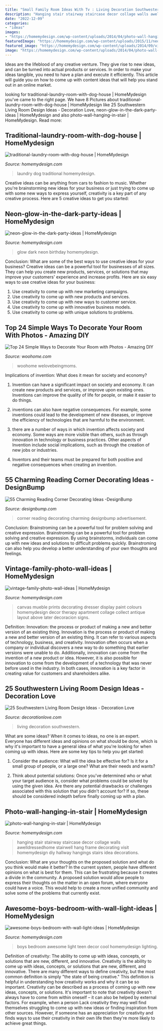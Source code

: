```yaml
---
title: "Small Family Room Ideas With Tv : Living Decoration Southwestern"
description: "Hanging stair stairway staircase decor collage walls awelldressedhome stairwell hang frame decorating visit homemydesign diy hallway hangings stairs idea decorations"
date: "2022-12-09"
categories:
- "ideas"
images:
- "https://homemydesign.com/wp-content/uploads/2014/04/photo-wall-hanging-in-stair.jpg"
featuredImage: "https://homemydesign.com/wp-content/uploads/2015/11/neon-glow-in-the-dark-party-ideas.jpg"
featured_image: "https://homemydesign.com/wp-content/uploads/2014/09/vintage-family-photo-wall-ideas.jpg"
image: "https://homemydesign.com/wp-content/uploads/2014/04/photo-wall-hanging-in-stair.jpg"
---
```



Ideas are the lifeblood of any creative venture. They give rise to new ideas, and can be turned into actual products or services. In order to make your ideas tangible, you need to have a plan and execute it efficiently. This article will guide you on how to come up with content ideas that will help you stand out in an online market.

	

		
looking for traditional-laundry-room-with-dog-house | HomeMydesign you've came to the right page. We have 8 Pictures about traditional-laundry-room-with-dog-house | HomeMydesign like 25 Southwestern Living Room Design Ideas - Decoration Love, neon-glow-in-the-dark-party-ideas | HomeMydesign and also photo-wall-hanging-in-stair | HomeMydesign. Read more:
		
    
## Traditional-laundry-room-with-dog-house | HomeMydesign

<img loading=lazy src="https://homemydesign.com/wp-content/uploads/2016/03/traditional-laundry-room-with-dog-house.jpg" onerror="this.onerror=null;this.src='https://tse1.mm.bing.net/th?id=OIP.PbxowmtQQSD_ljfFcvXGLAHaKS&amp;pid=15.1';" alt="traditional-laundry-room-with-dog-house | HomeMydesign">

_Source: homemydesign.com_

>laundry dog traditional homemydesign. 

	

Creative ideas can be anything from cars to fashion to music. Whether you're brainstorming new ideas for your business or just trying to come up with some new ways to express yourself, creativity is a key part of any creative process. Here are 5 creative ideas to get you started:

    
## Neon-glow-in-the-dark-party-ideas | HomeMydesign

<img loading=lazy src="https://homemydesign.com/wp-content/uploads/2015/11/neon-glow-in-the-dark-party-ideas.jpg" onerror="this.onerror=null;this.src='https://tse3.mm.bing.net/th?id=OIP.qBEUJTas9tEi29L8M3oPAQHaMa&amp;pid=15.1';" alt="neon-glow-in-the-dark-party-ideas | HomeMydesign">

_Source: homemydesign.com_

>glow dark neon birthday homemydesign. 

	

Conclusion: What are some of the best ways to use creative ideas for your business?
Creative ideas can be a powerful tool for businesses of all sizes. They can help you create new products, services, or solutions that may improve your customers' experience and increase profits. Here are six easy ways to use creative ideas for your business: 
1. Use creativity to come up with new marketing campaigns.
2. Use creativity to come up with new products and services.
3. Use creativity to come up with new ways to customer service.
4. Use creativity to come up with innovative business models.
5. Use creativity to come up with unique solutions to problems.

    
## Top 24 Simple Ways To Decorate Your Room With Photos - Amazing DIY

<img loading=lazy src="https://www.woohome.com/wp-content/uploads/2015/02/photo-decor-woohome-18.jpg" onerror="this.onerror=null;this.src='https://tse1.mm.bing.net/th?id=OIP.KQL7hglpElxrjUWjT-BFGAHaLG&amp;pid=15.1';" alt="Top 24 Simple Ways to Decorate Your Room with Photos - Amazing DIY">

_Source: woohome.com_

>woohome welovebeingmoms. 

	

Implications of invention: What does it mean for society and economy?
1. Invention can have a significant impact on society and economy. It can create new products and services, or improve upon existing ones. Inventions can improve the quality of life for people, or make it easier to do things.
2. inventions can also have negative consequences. For example, some inventions could lead to the development of new diseases, or improve the efficiency of technologies that are harmful to the environment.

3. there are a number of ways in which invention affects society and economy. Some ways are more visible than others, such as through innovation in technology or business practices. Other aspects of Invention include social implications, such as through the creation of new jobs or industries.

4. Inventors and their teams must be prepared for both positive and negative consequences when creating an invention.

    
## 55 Charming Reading Corner Decorating Ideas -DesignBump

<img loading=lazy src="https://designbump.com/wp-content/uploads/2015/11/reading-corner-nook15.jpg" onerror="this.onerror=null;this.src='https://tse1.mm.bing.net/th?id=OIP.jMiaANAbVp8b259YGktSxAHaLG&amp;pid=15.1';" alt="55 Charming Reading Corner Decorating Ideas -DesignBump">

_Source: designbump.com_

>corner reading decorating charming designbump advertisement. 

	

Conclusion: Brainstroming can be a powerful tool for problem solving and creative expression.
Brainstroming can be a powerful tool for problem solving and creative expression. By using brainstorms, individuals can come up with new ideas and solutions to difficult problems quickly. Brainstroming can also help you develop a better understanding of your own thoughts and feelings.

    
## Vintage-family-photo-wall-ideas | HomeMydesign

<img loading=lazy src="https://homemydesign.com/wp-content/uploads/2014/09/vintage-family-photo-wall-ideas.jpg" onerror="this.onerror=null;this.src='https://tse4.mm.bing.net/th?id=OIP.nKxM_zZkYeDTL3TlyhCWhgHaJ6&amp;pid=15.1';" alt="vintage-family-photo-wall-ideas | HomeMydesign">

_Source: homemydesign.com_

>canvas mueble prints decorating dresser display paint colours homemydesign decor therapy apartment collage collect antique layout above later decoracion signs. 

	

Definition: Innovation: the process or product of making a new and better version of an existing thing.
Innovation is the process or product of making a new and better version of an existing thing. It can refer to various aspects of technology, business, and creativity. Innovation often occurs when a company or individual discovers a new way to do something that earlier versions were unable to do. Additionally, innovation can come from the invention of a new product or idea. However, it is also possible for innovation to come from the development of a technology that was never before used in the industry. In both cases, innovation is a key factor in creating value for customers and shareholders alike.

    
## 25 Southwestern Living Room Design Ideas - Decoration Love

<img loading=lazy src="http://www.decorationlove.com/wp-content/uploads/2016/04/Southwestern-Living-Room-Design-Inspiration.jpg" onerror="this.onerror=null;this.src='https://tse4.mm.bing.net/th?id=OIP.fRcPORZluzOqJW0hcShp6gHaJ4&amp;pid=15.1';" alt="25 Southwestern Living Room Design Ideas - Decoration Love">

_Source: decorationlove.com_

>living decoration southwestern. 

	

What are some ideas?
When it comes to ideas, no one is an expert. Everyone has different ideas and opinions on what should be done, which is why it's important to have a general idea of what you're looking for when coming up with ideas. Here are some key tips to help you get started:
1. Consider the audience: What will the idea be effective for? Is it for a small group of people, or a large one? What are their needs and wants?

2. Think about potential solutions: Once you've determined who or what your target audience is, consider what problems could be solved by using the given idea. Are there any potential drawbacks or challenges associated with this solution that you didn't account for? If so, these should be considered indepth before finally coming up with a plan.


    
## Photo-wall-hanging-in-stair | HomeMydesign

<img loading=lazy src="https://homemydesign.com/wp-content/uploads/2014/04/photo-wall-hanging-in-stair.jpg" onerror="this.onerror=null;this.src='https://tse1.mm.bing.net/th?id=OIP.CtpVlHawtyy8em6rEBGwRgHaJ4&amp;pid=15.1';" alt="photo-wall-hanging-in-stair | HomeMydesign">

_Source: homemydesign.com_

>hanging stair stairway staircase decor collage walls awelldressedhome stairwell hang frame decorating visit homemydesign diy hallway hangings stairs idea decorations. 

	

Conclusion: What are your thoughts on the proposed solution and what do you think would make it better?
In the current system, people have different opinions on what is best for them. This can be frustrating because it creates a divide in the community. A proposed solution would allow people to express their thoughts on the matter in an open forum, where everyone could have a voice. This would help to create a more unified community and solve some of the problems that currently exist.

    
## Awesome-boys-bedroom-with-wall-light-ideas | HomeMydesign

<img loading=lazy src="https://homemydesign.com/wp-content/uploads/2020/01/awesome-boys-bedroom-with-wall-light-ideas.jpg" onerror="this.onerror=null;this.src='https://tse2.mm.bing.net/th?id=OIP.RMffWo3igqsgwZ_EKwy7aAHaJ4&amp;pid=15.1';" alt="awesome-boys-bedroom-with-wall-light-ideas | HomeMydesign">

_Source: homemydesign.com_

>boys bedroom awesome light teen decor cool homemydesign lighting. 

	

Definition of creativity: The ability to come up with ideas, concepts, or solutions that are new, different, and innovative.
Creativity is the ability to come up with ideas, concepts, or solutions that are new, different, and innovative. There are many different ways to define creativity, but the most common definition is simply "the state of being creative." This definition is helpful in understanding how creativity works and why it can be so important.
Creativity can be described as a process of coming up with new ideas, concepts, or solutions. It's important to note that creativity doesn't always have to come from within oneself – it can also be helped by external factors. For example, when a person Lack creativity they may well find themselves struggling to come up with new ideas or finding inspiration from other sources. However, if someone has an appreciation for creativity and finds ways to use their creativity in their own life then they're more likely to achieve great things.

